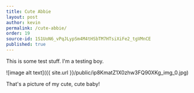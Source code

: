 ```yaml
---
title: Cute Abbie
layout: post
author: kevin
permalink: /cute-abbie/
order: 19
source-id: 1S1UoN6_vPqJLypSm4M4tHSbTM7HTsiXiFe2_tgVMnCE
published: true
---
```

This is some test stuff. I'm a testing boy.

![image alt text]({{ site.url }}/public/ip8KmatZ1X0zhw3FQ90XKg_img_0.jpg)

That's a picture of my cute, cute baby!

